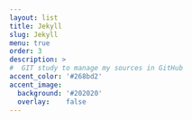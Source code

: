 ```yaml
---
layout: list
title: Jekyll
slug: Jekyll
menu: true
order: 3
description: >
#  GIT study to manage my sources in GitHub
accent_color: '#268bd2'
accent_image:
  background: '#202020'
  overlay:    false
---
```


